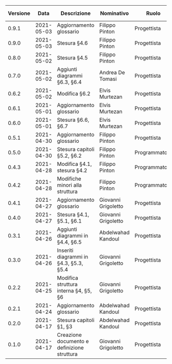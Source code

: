 | Versione | Data 	    | Descrizione 	                                   | Nominativo 	     | Ruolo 	     | Verificato da      |
|--------- |------	    |-------------	                                   |------------	     |-------	     |----------          |
|   0.9.1  | 2021-05-03 | Aggiornamento glossario                          | Filippo Pinton      | Progettista   | Alessio Trevisan   |
|   0.9.0  | 2021-05-03 | Stesura §4.6                                     | Filippo Pinton      | Progettista   | Alessio Trevisan   |
|   0.8.0  | 2021-05-02 | Stesura §4.5                                     | Filippo Pinton	     | Progettista   | Edoardo Caregnato  |
|   0.7.0  | 2021-05-02 | Aggiunti diagrammi §6.3, §6.4                    | Andrea De Tomasi    | Progettista   | Edoardo Caregnato  |
|   0.6.2  | 2021-05-02 | Modifica §6.2                                    | Elvis Murtezan      | Progettista   | Edoardo Caregnato  |
|   0.6.1  | 2021-05-01 | Aggiornamento glossario                          | Elvis Murtezan      | Progettista   | Alessio Trevisan   |
|   0.6.0  | 2021-05-01 | Stesura §6.6, §6.7                               | Elvis Murtezan      | Progettista   | Alessio Trevisan   |
|   0.5.1  | 2021-04-30 | Aggiornamento glossario                          | Filippo Pinton      | Progettista   | Alessio Trevisan   |
|   0.5.0  | 2021-04-30 | Stesura capitoli §5.2, §6.2                      | Filippo Pinton      | Programmatore | Alessio Trevisan   |
|   0.4.3  | 2021-04-28 | Modifica §4.1, stesura §4.2                      | Filippo Pinton      | Programmatore | Edoardo Caregnato  |
|   0.4.2  | 2021-04-28 | Modifiche minori alla struttura                  | Filippo Pinton      | Programmatore | Andrea De Tomasi   |
|   0.4.1  | 2021-04-27 | Aggiornamento glossario                          | Giovanni Grigoletto | Progettista   | Edoardo Caregnato  |
|   0.4.0  | 2021-04-27 | Stesura §4.1, §5.1, §6.1                         | Giovanni Grigoletto | Progettista   | Edoardo Caregnato  |
|   0.3.1  | 2021-04-26 | Aggiunti diagrammi in §4.4, §6.5                 | Abdelwahad Kandoul  | Progettista   | Andrea De Tomasi   |
|   0.3.0  | 2021-04-26 | Inseriti diagrammi in §4.3, §5.3, §5.4           | Giovanni Grigoletto | Progettista   | Edoardo Caregnato  |
|   0.2.2  | 2021-04-25 | Modifica struttura interna §4, §5, §6            | Giovanni Grigoletto | Progettista   | Alessio Trevisan   |
|   0.2.1  | 2021-04-24 | Aggiornamento glossario                          | Abdelwahad Kandoul  | Progettista   | Alessio Trevisan   |
|   0.2.0  | 2021-04-17 | Stesura capitoli §1, §3                          | Abdelwahad Kandoul  | Progettista   | Alessio Trevisan   |
|   0.1.0  | 2021-04-17 | Creazione documento e definizione struttura      | Giovanni Grigoletto | Progettista   | Alessio Trevisan   |